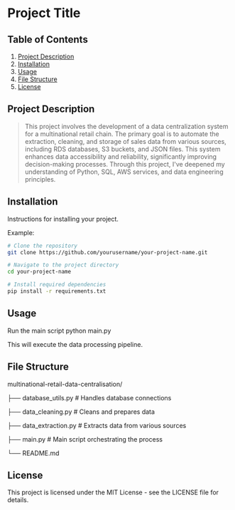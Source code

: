 # Project Title

## Table of Contents
1. [Project Description](#project-description)
2. [Installation](#installation)
3. [Usage](#usage)
4. [File Structure](#file-structure)
5. [License](#license)

## Project Description
> This project involves the development of a data centralization system for a multinational retail chain. The primary goal is to automate the extraction, cleaning, and storage of sales data from various sources, including RDS databases, S3 buckets, and JSON files. This system enhances data accessibility and reliability, significantly improving decision-making processes. Through this project, I've deepened my understanding of Python, SQL, AWS services, and data engineering principles.

## Installation
Instructions for installing your project.

Example:
```bash
# Clone the repository
git clone https://github.com/yourusername/your-project-name.git

# Navigate to the project directory
cd your-project-name

# Install required dependencies
pip install -r requirements.txt

```
## Usage

Run the main script
python main.py

This will execute the data processing pipeline.

## File Structure

multinational-retail-data-centralisation/

├── database_utils.py    # Handles database connections

├── data_cleaning.py     # Cleans and prepares data

├── data_extraction.py   # Extracts data from various sources

├── main.py              # Main script orchestrating the process

└── README.md


## License

This project is licensed under the MIT License - see the LICENSE file for details.

